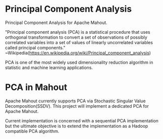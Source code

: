 Principal Component Analysis
=

Principal Component Analysis for Apache Mahout. 

"Principal component analysis (PCA) is a statistical procedure that uses orthogonal transformation to convert a set of observations of possibly correlated variables into a set of values of linearly uncorrelated variables called principal components." ~Wikipedia(https://en.wikipedia.org/wiki/Principal_component_analysis)

PCA is one of the most widely used dimensionality reduction algorithm in statistic and machine learning applications. 

PCA in Mahout
=
Apache Mahout currently supports PCA via Stochastic Singular Value Decomposition(SSDV). This project will implement a dedicated PCA for Apache Mahout. 

Current implementation is concerned with a sequential PCA implementation but the ultimate objective is to extend the implementation as a Hadoop compatible PCA algorithm.


